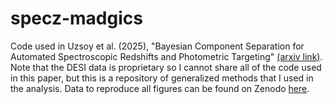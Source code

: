 # specz-madgics
Code used in Uzsoy et al. (2025), "Bayesian Component Separation for Automated Spectroscopic Redshifts and Photometric Targeting" [(arxiv link)](https://arxiv.org/abs/2504.06870). Note that the DESI data is proprietary so I cannot share all of the code used in this paper, but this is a repository of generalized methods that I used in the analysis. Data to reproduce all figures can be found on Zenodo [here](https://zenodo.org/records/15181204).

